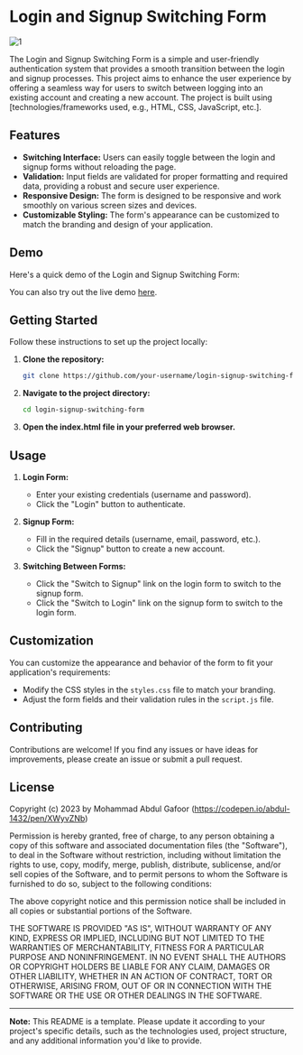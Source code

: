 # Login and Signup Switching Form

![1](https://github.com/abdul-1432/Login-Sing-Up_Form/assets/124916666/aa34bf8f-a031-4589-848c-97d4157cb667)


The Login and Signup Switching Form is a simple and user-friendly authentication system that provides a smooth transition between the login and signup processes. This project aims to enhance the user experience by offering a seamless way for users to switch between logging into an existing account and creating a new account. The project is built using [technologies/frameworks used, e.g., HTML, CSS, JavaScript, etc.].

## Features

- **Switching Interface:** Users can easily toggle between the login and signup forms without reloading the page.
- **Validation:** Input fields are validated for proper formatting and required data, providing a robust and secure user experience.
- **Responsive Design:** The form is designed to be responsive and work smoothly on various screen sizes and devices.
- **Customizable Styling:** The form's appearance can be customized to match the branding and design of your application.

## Demo

Here's a quick demo of the Login and Signup Switching Form:

You can also try out the live demo [here](https://codepen.io/abdul-1432/pen/XWyvZNb).

## Getting Started

Follow these instructions to set up the project locally:

1. **Clone the repository:**

   ```bash
   git clone https://github.com/your-username/login-signup-switching-form.git
   ```

2. **Navigate to the project directory:**

   ```bash
   cd login-signup-switching-form
   ```

3. **Open the index.html file in your preferred web browser.**

## Usage

1. **Login Form:**
   - Enter your existing credentials (username and password).
   - Click the "Login" button to authenticate.

2. **Signup Form:**
   - Fill in the required details (username, email, password, etc.).
   - Click the "Signup" button to create a new account.

3. **Switching Between Forms:**
   - Click the "Switch to Signup" link on the login form to switch to the signup form.
   - Click the "Switch to Login" link on the signup form to switch to the login form.

## Customization

You can customize the appearance and behavior of the form to fit your application's requirements:

- Modify the CSS styles in the `styles.css` file to match your branding.
- Adjust the form fields and their validation rules in the `script.js` file.

## Contributing

Contributions are welcome! If you find any issues or have ideas for improvements, please create an issue or submit a pull request.

## License

Copyright (c) 2023 by Mohammad Abdul Gafoor (https://codepen.io/abdul-1432/pen/XWyvZNb)

Permission is hereby granted, free of charge, to any person obtaining a copy of this software and associated documentation files (the "Software"), to deal in the Software without restriction, including without limitation the rights to use, copy, modify, merge, publish, distribute, sublicense, and/or sell copies of the Software, and to permit persons to whom the Software is furnished to do so, subject to the following conditions:

The above copyright notice and this permission notice shall be included in all copies or substantial portions of the Software.

THE SOFTWARE IS PROVIDED "AS IS", WITHOUT WARRANTY OF ANY KIND, EXPRESS OR IMPLIED, INCLUDING BUT NOT LIMITED TO THE WARRANTIES OF MERCHANTABILITY, FITNESS FOR A PARTICULAR PURPOSE AND NONINFRINGEMENT. IN NO EVENT SHALL THE AUTHORS OR COPYRIGHT HOLDERS BE LIABLE FOR ANY CLAIM, DAMAGES OR OTHER LIABILITY, WHETHER IN AN ACTION OF CONTRACT, TORT OR OTHERWISE, ARISING FROM, OUT OF OR IN CONNECTION WITH THE SOFTWARE OR THE USE OR OTHER DEALINGS IN THE SOFTWARE.


---

**Note:** This README is a template. Please update it according to your project's specific details, such as the technologies used, project structure, and any additional information you'd like to provide.
